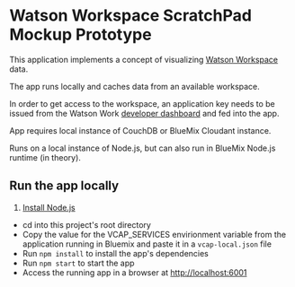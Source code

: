 # Watson Workspace ScratchPad Mockup Prototype

This application implements a concept of visualizing [Watson Workspace][] data.

The app runs locally and caches data from an available workspace.

In order to get access to the workspace, an application key needs to be issued from the Watson Work [developer dashboard][] and fed into the app.

App requires local instance of CouchDB or BlueMix Cloudant instance. 

Runs on a local instance of Node.js, but can also run in BlueMix Node.js runtime (in theory).

## Run the app locally

1. [Install Node.js][]
+ cd into this project's root directory
+ Copy the value for the VCAP_SERVICES envirionment variable from the application running in Bluemix and paste it in a `vcap-local.json` file
+ Run `npm install` to install the app's dependencies
+ Run `npm start` to start the app
+ Access the running app in a browser at <http://localhost:6001>

[Install Node.js]: https://nodejs.org/en/download/
[Watson Workspace]: https://workspace.ibm.com
[developer dashboard]: https://developer.watsonwork.ibm.com/apps
